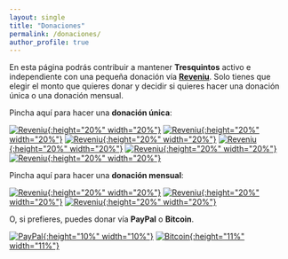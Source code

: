 ```yaml
---
layout: single
title: "Donaciones"
permalink: /donaciones/
author_profile: true
---
```



En esta página podrás contribuir a mantener **Tresquintos** activo e independiente con una pequeña donación vía [**Reveniu**](https://app.reveniu.com/tresquintos). Solo tienes que elegir el monto que quieres donar y decidir si quieres hacer una donación única o una donación mensual.

Pincha aquí para hacer una **donación única**:

[![Reveniu](/images/mil_una.png){:height="20%" width="20%"}](https://app.reveniu.com/wp/checkout/Pt7A2hI118XxaHem4W8bysV31hUbdm58/tresquintos)
[![Reveniu](/images/cincomil_una.png){:height="20%" width="20%"}](https://app.reveniu.com/wp/checkout/CdZ8ia4zw99ZY214VjopDzKLz51P1rdQ/tresquintos)
[![Reveniu](/images/diezmil_una.png){:height="20%" width="20%"}](https://app.reveniu.com/wp/checkout/XtOEi2ah7oxt2GnJOQrcRRO1Lr6rn13m/tresquintos)
[![Reveniu](/images/veintemil_una.png){:height="20%" width="20%"}](https://app.reveniu.com/wp/checkout/0xq99UCczFY3Ws7he0CA9jr2cGh9lkIN/tresquintos)
[![Reveniu](/images/cienmil_una.png){:height="20%" width="20%"}](https://app.reveniu.com/wp/checkout/uOMuPVaBAajcc88clP7bK5D7yCtyDSbl/tresquintos)
[![Reveniu](/images/otro_una.png){:height="20%" width="20%"}](https://app.reveniu.com/wp/checkout/rQlHnoDyO72NnFTsfts3xVJH5p4qbmF6/tresquintos)

Pincha aquí para hacer una **donación mensual**:

[![Reveniu](/images/mil_mensual.png){:height="20%" width="20%"}](https://app.reveniu.com/checkout/xjXeI5gCK9dHERJYFrnVPp1qjYJpJLZU/tresquintos)
[![Reveniu](/images/dosmil_mensual.png){:height="20%" width="20%"}](https://app.reveniu.com/checkout/x4uYMXcTeLolNIuKSVqxLjHKkGfNj3ug/tresquintos)
[![Reveniu](/images/cincomil_mensual.png){:height="20%" width="20%"}](https://app.reveniu.com/checkout/7zKtTSeNIGTecH8eJPIThnIaLHFaDlvi/tresquintos)

O, si prefieres, puedes donar vía **PayPal** o **Bitcoin**.

[![PayPal](/images/paypal.png){:height="10%" width="10%"}](https://www.paypal.me/tresquintos/)
[![Bitcoin](/images/bitcoin.png){:height="11%" width="11%"}](https://www.bitcoin.com)


<!-- NES -->
<script src="/js/topsecret.js"></script>


<!-- Favicon -->
<link rel="apple-touch-icon" sizes="180x180" href="/apple-touch-icon.png">
<link rel="icon" type="image/png" sizes="32x32" href="/favicon-32x32.png">
<link rel="icon" type="image/png" sizes="16x16" href="/favicon-16x16.png">
<link rel="manifest" href="/site.webmanifest">
<link rel="mask-icon" href="/safari-pinned-tab.svg" color="#5bbad5">
<meta name="msapplication-TileColor" content="#b91d47">
<meta name="theme-color" content="#ffffff">
